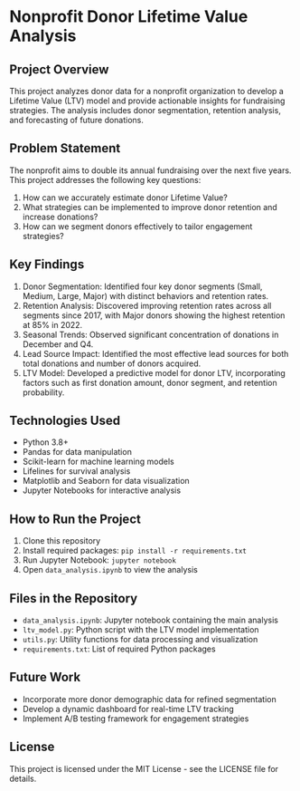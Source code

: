 # Nonprofit Donor Lifetime Value Analysis

## Project Overview
This project analyzes donor data for a nonprofit organization to develop a Lifetime Value (LTV) model and provide actionable insights for fundraising strategies. The analysis includes donor segmentation, retention analysis, and forecasting of future donations.

## Problem Statement
The nonprofit aims to double its annual fundraising over the next five years. This project addresses the following key questions:
1. How can we accurately estimate donor Lifetime Value?
2. What strategies can be implemented to improve donor retention and increase donations?
3. How can we segment donors effectively to tailor engagement strategies?

## Key Findings
1. Donor Segmentation: Identified four key donor segments (Small, Medium, Large, Major) with distinct behaviors and retention rates.
2. Retention Analysis: Discovered improving retention rates across all segments since 2017, with Major donors showing the highest retention at 85% in 2022.
3. Seasonal Trends: Observed significant concentration of donations in December and Q4.
4. Lead Source Impact: Identified the most effective lead sources for both total donations and number of donors acquired.
5. LTV Model: Developed a predictive model for donor LTV, incorporating factors such as first donation amount, donor segment, and retention probability.

## Technologies Used
- Python 3.8+
- Pandas for data manipulation
- Scikit-learn for machine learning models
- Lifelines for survival analysis
- Matplotlib and Seaborn for data visualization
- Jupyter Notebooks for interactive analysis

## How to Run the Project
1. Clone this repository
2. Install required packages: `pip install -r requirements.txt`
3. Run Jupyter Notebook: `jupyter notebook`
4. Open `data_analysis.ipynb` to view the analysis

## Files in the Repository
- `data_analysis.ipynb`: Jupyter notebook containing the main analysis
- `ltv_model.py`: Python script with the LTV model implementation
- `utils.py`: Utility functions for data processing and visualization
- `requirements.txt`: List of required Python packages

## Future Work
- Incorporate more donor demographic data for refined segmentation
- Develop a dynamic dashboard for real-time LTV tracking
- Implement A/B testing framework for engagement strategies

## License
This project is licensed under the MIT License - see the LICENSE file for details.
